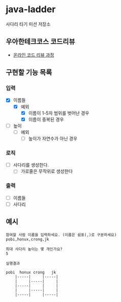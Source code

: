 # java-ladder

사다리 타기 미션 저장소

## 우아한테크코스 코드리뷰

- [온라인 코드 리뷰 과정](https://github.com/woowacourse/woowacourse-docs/blob/master/maincourse/README.md)

## 구현할 기능 목록

### 입력
- [X] 이름들
    - [X] 예외
        - [X] 이름이 1-5자 범위를 벗어난 경우
        - [X] 이름이 중복된 경우
- [ ] 높이
    - [ ] 예외
        - [ ] 높이가 자연수가 아닌 경우

### 로직
- [ ] 사다리를 생성한다.
    - [ ] 가로줄은 무작위로 생성한다

### 출력
- [ ] 이름들
- [ ] 사다리

## 예시

```
참여할 사람 이름을 입력하세요. (이름은 쉼표(,)로 구분하세요)
pobi,honux,crong,jk

최대 사다리 높이는 몇 개인가요?
5

실행결과

pobi  honux crong   jk
    |-----|     |-----|
    |     |-----|     |
    |-----|     |     |
    |     |-----|     |
    |-----|     |-----|

```
